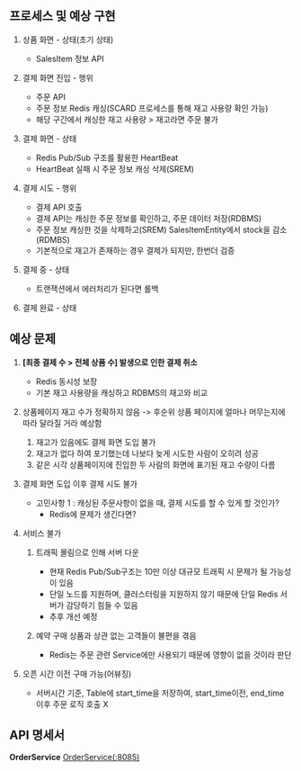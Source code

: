 ## 프로세스 및 예상 구현 
1. 상품 화면 - 상태(초기 상태)
   - SalesItem 정보 API


2. 결제 화면 진입 - 행위
   - 주문 API 
   - 주문 정보 Redis 캐싱(SCARD 프로세스를 통해 재고 사용량 확인 가능)
   - 해당 구간에서 캐싱한 재고 사용량 > 재고라면 주문 불가
   

3. 결제 화면 - 상태
    - Redis Pub/Sub 구조를 활용한 HeartBeat
    - HeartBeat 실패 시 주문 정보 캐싱 삭제(SREM) 
   


4. 결제 시도 - 행위
   - 결제 API 호출
   - 결제 API는 캐싱한 주문 정보를 확인하고, 주문 데이터 저장(RDBMS)
   - 주문 정보 캐싱한 것을 삭제하고(SREM) SalesItemEntity에서 stock을 감소(RDMBS)
   - 기본적으로 재고가 존재하는 경우 결제가 되지만, 한번더 검증
   

5. 결제 중 - 상태
   - 트랜잭션에서 에러처리가 된다면 롤백
   

6. 결제 완료 - 상태


## 예상 문제
1. **[최종 결제 수 > 전체 상품 수] 발생으로 인한 결제 취소**
   - Redis 동시성 보장 
   - 기본 재고 사용량을 캐싱하고 RDBMS의 재고와 비교
   

2. 상품페이지 재고 수가 정확하지 않음 -> 후순위 상품 페이지에 얼마나 머무는지에 따라 달라질 거라 예상함
   1. 재고가 있음에도 결제 화면 도입 불가
   2. 재고가 없다 하여 포기했는데 나보다 늦게 시도한 사람이 오히려 성공
   3. 같은 시각 상품페이지에 진입한 두 사람의 화면에 표기된 재고 수량이 다름
   
   
3. 결제 화면 도입 이후 결제 시도 불가
   - 고민사항 1 : 캐싱된 주문사항이 없을 때, 결제 시도를 할 수 있게 할 것인가?
     - Redis에 문제가 생긴다면?

4. 서비스 불가 
   1. 트래픽 몰림으로 인해 서버 다운
      - 현재 Redis Pub/Sub구조는 10만 이상 대규모 트래픽 시 문제가 될 가능성이 있음
      - 단일 노드를 지원하며, 클러스터링을 지원하지 않기 때문에 단일 Redis 서버가 감당하기 힘들 수 있음
      - 추후 개선 예정

   2. 예약 구매 상품과 상관 없는 고객들이 불편을 겪음
      - Redis는 주문 관련 Service에만 사용되기 때문에 영향이 없을 것이라 판단      
   


5. 오픈 시간 이전 구매 가능(어뷰징)
   - 서버시간 기준, Table에 start_time을 저장하여, start_time이전, end_time 이후 주문 로직 호출 X


## API 명세서
**OrderService**
[OrderService(:8085)](https://www.notion.so/b49b52a62b904ebc91a22a3ccd4b6cb2?pvs=21)
